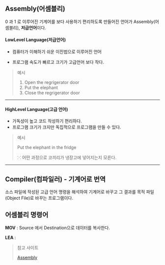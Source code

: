 ## Assembly(어셈블리)

0 과 1 로 이루어진 기계어를 보다 사용하기 편리하도록 만들어진 언어가 Assembly(어셈블리), **저급언어**이다.



#### LowLevel Language(저급언어)

- 컴퓨터가 이해하기 쉬운 이진법으로 이루어진 언어

- 프로그램 속도가 빠르고 크기가 고급언어 보다 작다.

  

> 예시
>
> 1. Open the regrigerator door
> 2. Put the elephant
> 3. Close the regrigerator door



---

#### HighLevel Language(고급 언어)

- 가독성이 높고 코드 작성하기 편리하다.
- 프로그램 크기가 크지만 독집적으로 프로그램을 만들 수 있다.



> 예시
>
> Put the elephant in the fridge
>
> ⁙ 어떤 과정으로 코끼리가 냉장고에 넣어지는지 모른다.

----



## Compiler(컴파일러) - 기계어로 번역

소스 파일에 작성된 고급 언어 명령을 해석하여 기계어로 바꾸고 그 결과를 목적 파일(Object File)로 바꾸는 프로그램이다.



## 어셈블리 명령어

**MOV** : Source 에서 Destination으로 데이터를 복사한다.

**LEA** : 







> 참고 사이트
>
> [Assembly](https://youtu.be/yf7yFJHTif8)